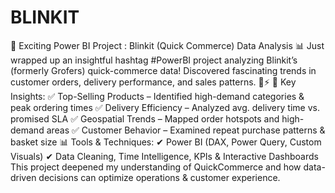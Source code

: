 # BLINKIT


🚀 Exciting Power BI Project : Blinkit (Quick Commerce) Data Analysis 📊
Just wrapped up an insightful hashtag #PowerBI project analyzing Blinkit’s (formerly Grofers) quick-commerce data! Discovered fascinating trends in customer orders, delivery performance, and sales patterns. 🛒⚡
🔹 Key Insights:
✅ Top-Selling Products – Identified high-demand categories & peak ordering times
✅ Delivery Efficiency – Analyzed avg. delivery time vs. promised SLA
✅ Geospatial Trends – Mapped order hotspots and high-demand areas
✅ Customer Behavior – Examined repeat purchase patterns & basket size
📊 Tools & Techniques:
✔ Power BI (DAX, Power Query, Custom Visuals)
✔ Data Cleaning, Time Intelligence, KPIs & Interactive Dashboards
This project deepened my understanding of QuickCommerce and how data-driven decisions can optimize operations & customer experience.


